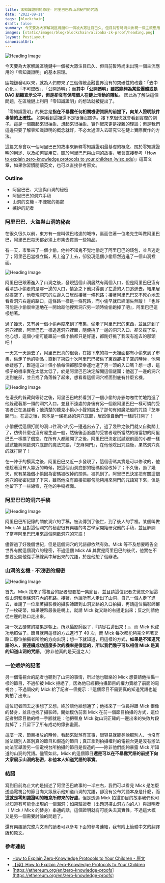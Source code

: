 ```yaml
---
title: 零知識證明的原理- 阿里巴巴與山洞秘門的咒語
date: '2022-09-11'
tags: [blockchain]
draft: false
summary: 今天要為大家解說區塊鏈中一個被大眾注目已久、但目前暫時尚未出現一個主流應用的「零知識證明」的基本原理。區塊鏈發明以來，就為人們帶來了三個傳統金融世界沒有的突破性的改變：「去中心化」、「不可竄改」、「公開透明」；而其中「公開透明」雖然能夠為某些團體或是 DAO 組織宣示公平，但是卻沒有保障個人在鏈上活動的隱私。因此為了解決這個問題，在區塊鏈上利用「零知識證明」的想法就被提出了。「零知識證明」的概念是指在不暴露任何相關機密資訊的前提下，向某人證明該件事情的正確性。
images: [static/images/blog/blockchain/alibaba-zk-proof/heading.png]
layout: PostLayout
canonicalUrl:
---
```


![Heading Image](/static/images/blog/blockchain/alibaba-zk-proof/heading.png)

今天要為大家解說區塊鏈中一個被大眾注目已久、但目前暫時尚未出現一個主流應用的「零知識證明」的基本原理。

區塊鏈發明以來，就為人們帶來了三個傳統金融世界沒有的突破性的改變：「去中心化」、「不可竄改」、「公開透明」；而**其中「公開透明」雖然能夠為某些團體或是 DAO 組織宣示公平，但是卻沒有保障個人在鏈上活動的隱私。** 因此為了解決這個問題，在區塊鏈上利用「零知識證明」的想法就被提出了。

「零知識證明」的概念是**指在不暴露任何相關機密資訊的前提下，向某人證明該件事情的正確性。** 如果看到這裡還不是很懂沒關係，接下來很快就會看到實際的例子。這是一個聽起來很抽象、想起來很抽象、實作起來更是複雜的理論；但是我們這邊只要了解零知識證明的概念就好，不必太過深入去研究它在鏈上實際實作的方法。

這篇文章會以一個阿里巴巴的故事來解釋零知識證明最基礎的概念、關於零知識證明的用途、以及如何實用它，關於阿里巴巴與山洞的故事，我會直接參考「[How to explain zero-knowledge protocols to your children (wisc.edu)](https://pages.cs.wisc.edu/~mkowalcz/628.pdf)」這篇文章，如果你習慣閱讀英文，也可以直接參考原文。

### Outline

- 阿里巴巴、大盜與山洞的秘密
- 阿里巴巴的洞穴手稿
- 山洞的玄機 - 不洩密的揭密
- 嫉妒的記者

### 阿里巴巴、大盜與山洞的秘密

在很久很久以前，東方有一座叫做巴格達的城市，裏面住著一位老先生叫做阿里巴巴，阿里巴巴每天都必須上市集去買賣一些物品。

有一天，市集來了一個小偷，他神不知鬼不覺地偷走了阿里巴巴的錢包，並且逃走了；阿里巴巴當機立斷，馬上追了上去，卻發現這個小偷居然逃進了一個山洞裡面。

![Heading Image](/static/images/blog/blockchain/alibaba-zk-proof/cave-close.png)

阿里巴巴跟著進入了山洞之後，發現這個山洞居然有兩個入口，但是阿里巴巴沒有看清楚小偷走的是哪一邊的入口，情急之下他只得選了左邊的入口追進去，結果居然撲空了，他發現洞穴的左邊入口居然接著一條死路；接著阿里巴巴又不死心地去看看洞穴右邊的路口，這條路一樣是一條死路，而小偷早就已經消失無蹤！『也許可能是小偷很幸運地在一開始趁他搜索洞穴另一頭時偷偷跑掉了吧』，阿里巴巴這樣想著。

過了幾天，又有另一個小偷再度來到了市集、偷走了阿里巴巴的東西，並且逃到了洞穴裡面，阿里巴巴一樣追進洞穴裡面，隨便挑了一邊的洞穴入口、卻又撲了空，他心想，這個小偷可能跟前一個小偷都只是好運，都剛好挑了我沒有進去的那頭吧！

一天又一天過去了，阿里巴巴真的很衰，在接下來的每一天裡面都有小偷來到了市集，偷走了他的物品；直到了第四十次阿里巴巴被偷了東西卻撲了空的時候，他開始疑惑了，難道這四十個小偷每個都那麼幸運地選了另一頭的入口嗎？想一想，這樣子的機率實在太低太低了，於是阿里巴巴決定解開這個謎團；他選了一邊的洞穴走到底部，並且找了角落躲了起來，想看看這個洞穴裡面到底有什麼玄機。

![Heading Image](/static/images/blog/blockchain/alibaba-zk-proof/cave-open.png)

在漫長的躲藏與等待之後，阿里巴巴終於看到了一個小偷的身影匆匆忙忙地跑進了他躲藏著那一頭的洞穴入口，並且不遠處的身後有另一個跟阿里巴巴一樣可憐的受害者正在追趕著；他清楚的聽見小偷小小聲的說出了那句有如魔法般的咒語『芝麻開門』，在這之後，原本是一條死路的洞穴底部，居然像自動門一樣的打開了！

小偷便從這個打開的洞口往洞穴的另一邊逃出去了，過了幾秒之後門就又自動關上了，彷彿什麼也沒有發生過一般，然後後面追趕的受害者理所當然的跟當初的阿里巴巴一樣撲了個空。在所有人都離開了之後，阿里巴巴決定試試跟前面的小都一樣試試能夠開啟洞穴底部的魔法咒語，『芝麻開門』，在他他唸出咒語後，果然洞穴真的就打開了！

在一陣子的摸索之後，阿里巴巴又近一步發現了，這個密碼其實是可以修改的，他便趁著沒有人靠近的時候，把這個山洞底部的密碼偷偷改掉了；不久後，過了幾天，就有某幾個小偷因為密碼被改掉的關係，被抓到了。阿里巴巴決定把有關這個洞穴的秘密紀錄了下來，雖然他沒有直接把那句能夠用來開門的咒語寫下來，但是他留下了一些線索，在他的手稿裡面。

### 阿里巴巴的洞穴手稿

![Heading Image](/static/images/blog/blockchain/alibaba-zk-proof/manuscript.jpeg)

阿里巴巴所記錄的關於洞穴的手稿，被流傳到了後世，到了後人的手裡。某個叫做 Mick Ali 且對這個洞穴的秘密很有興趣的考古學家開始研究他的手稿，並且解開了當年阿里巴巴用來這個開啟洞穴的咒語！

儘管過了好幾個世紀，但是這個洞穴的咒語卻依然有效。Mick 等不及想要昭告全世界有關這個洞穴的秘密，不過這個 Mick Ali 其實是阿里巴巴的後代，他實在不想要公開他從手稿線索中解出來的咒語，於是他想了個辦法。

### 山洞的玄機 - 不洩密的揭密

![Heading Image](/static/images/blog/blockchain/alibaba-zk-proof/cave-open.png)

首先，Mick 找來了電視台的記者想要拍一集節目，並且請這位記者先徹底介紹這個山洞和兩條洞穴內的死路。接著，他讓所有人走出了山洞，自己一個人走了進去，並請了一位拿著攝影機的攝影師跟到山洞叉路的入口拍攝，再請這位攝影師躑了一枚硬幣，如果硬幣最後是朝上，就請 Mick 從叉路的右邊走出來；反之則請他從左邊的路口走出來。

第一次丟硬幣的結果是朝上，所以攝影師說了，『請從右邊出來！』，而 Mick 也成功地照做了。節目就用這樣的方式進行了 40 次，而 Mick 每次都能夠完全照著叉路口那位拍攝者所說的方向出現；想一下就知道，用這樣的方式，**如果是不知道咒語的人，要連續成功這麼多次的機率是很低的，所以我們幾乎可以相信 Mick 是真的知道山洞的咒語。**（除非他真的是天選之人）

### 一位嫉妒的記者

另一個電視台的記者也聽到了山洞的事情，所以他也聯絡的 Mick 想要請他拍攝一樣的節目，不過卻被 Mick 拒絕了，因為他已經把拍攝節目的權力賣給了前面的電視台；不過調皮的 Mick 給了記者一個提示：『這個節目不需要真的知道咒語也能夠拍了出來』。

這位記者回去之後想了又想，終於讓他給想通了；他找來了一位長得跟 Mick 很像的替身，並且也找了攝影師，開始模仿前面 Mick 在前一個節目拍攝的方式，這位記者對節目動的唯一手腳就是：他把替身 Mick 從山洞正確的一邊出來的失敗片段剪掉了；只留下了所有成功的錄影畫面。

這麼一來，節目播放的時候，看起來就煞有其事，很容易就能夠說服別人、也沒有辦法讓別人區別真的節目和假造的節目；真正拿到拍攝權利的電視台更是沒有辦法向法官舉證另一個電視台所拍攝的節目是假造的——除非他們能夠暴露 Mick 所知道的山洞的咒語。儘管如此，Mick 的這個節目**還是可以在不暴露咒語的前提下向大家展示山洞的秘密，和他本人知道咒語的事實**。

### 結語

寫到目前為止大約是描述了阿里巴巴故事的一半左右，我們可以看見 Mick 是怎麼透過電視台的節目向大眾展示他知道山洞的咒語，卻沒有公布咒語本身是什麼，而**這就是零知識證明的概念所帶來的好處**。但是透過 Mick 拍攝節目的故事我們也可以知道有可能會出現的一個漏洞：如果驗證者（出題選擇山洞方向的人）與證明者（ Mick / Mick 的替身）串通的話，這個證明就有可能失去真實性，不過這大概又是另一個需要討論的問題了。

還有興趣讀完整片文章的讀者可以參考下面的參考連結，我有附上簡體中文的翻譯版和原文。

### 參考連結

- [How to Explain Zero-Knowledge Protocols to Your Children - 原文](https://pages.cs.wisc.edu/~mkowalcz/628.pdf)
- [【译】How to Explain Zero-Knowledge Protocols to Your Children](https://blog.dreamerryao.wiki/archives/%E8%AF%91howtoexplainzero-knowledgeprotocolstoyourchildren#%E4%B8%80%E6%AC%A1%E6%B5%8B%E8%AF%95%EF%BC%8C%E4%B8%80%E4%B8%AA%E7%A7%98%E5%AF%86)
- [https://ethereum.org/en/zero-knowledge-proofs](https://ethereum.org/en/zero-knowledge-proofs)
